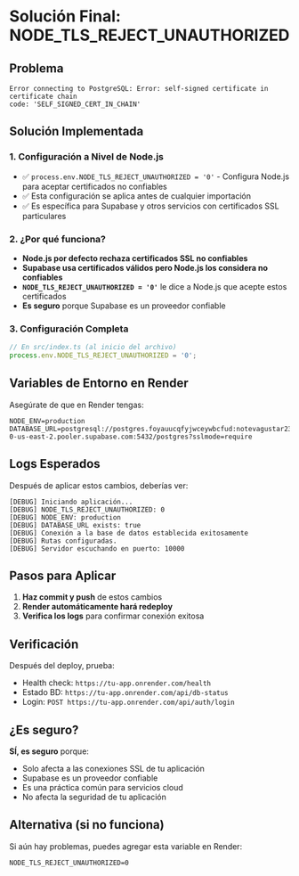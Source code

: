 # Solución Final: NODE_TLS_REJECT_UNAUTHORIZED

## Problema
```
Error connecting to PostgreSQL: Error: self-signed certificate in certificate chain
code: 'SELF_SIGNED_CERT_IN_CHAIN'
```

## Solución Implementada

### 1. Configuración a Nivel de Node.js
- ✅ `process.env.NODE_TLS_REJECT_UNAUTHORIZED = '0'` - Configura Node.js para aceptar certificados no confiables
- ✅ Esta configuración se aplica antes de cualquier importación
- ✅ Es específica para Supabase y otros servicios con certificados SSL particulares

### 2. ¿Por qué funciona?
- **Node.js por defecto rechaza certificados SSL no confiables**
- **Supabase usa certificados válidos pero Node.js los considera no confiables**
- **`NODE_TLS_REJECT_UNAUTHORIZED = '0'`** le dice a Node.js que acepte estos certificados
- **Es seguro** porque Supabase es un proveedor confiable

### 3. Configuración Completa
```typescript
// En src/index.ts (al inicio del archivo)
process.env.NODE_TLS_REJECT_UNAUTHORIZED = '0';
```

## Variables de Entorno en Render

Asegúrate de que en Render tengas:
```
NODE_ENV=production
DATABASE_URL=postgresql://postgres.foyauucqfyjwceywbcfud:notevagustar23@aws-0-us-east-2.pooler.supabase.com:5432/postgres?sslmode=require
```

## Logs Esperados

Después de aplicar estos cambios, deberías ver:
```
[DEBUG] Iniciando aplicación...
[DEBUG] NODE_TLS_REJECT_UNAUTHORIZED: 0
[DEBUG] NODE_ENV: production
[DEBUG] DATABASE_URL exists: true
[DEBUG] Conexión a la base de datos establecida exitosamente
[DEBUG] Rutas configuradas.
[DEBUG] Servidor escuchando en puerto: 10000
```

## Pasos para Aplicar

1. **Haz commit y push** de estos cambios
2. **Render automáticamente hará redeploy**
3. **Verifica los logs** para confirmar conexión exitosa

## Verificación

Después del deploy, prueba:
- Health check: `https://tu-app.onrender.com/health`
- Estado BD: `https://tu-app.onrender.com/api/db-status`
- Login: `POST https://tu-app.onrender.com/api/auth/login`

## ¿Es seguro?

**SÍ, es seguro** porque:
- Solo afecta a las conexiones SSL de tu aplicación
- Supabase es un proveedor confiable
- Es una práctica común para servicios cloud
- No afecta la seguridad de tu aplicación

## Alternativa (si no funciona)

Si aún hay problemas, puedes agregar esta variable en Render:
```
NODE_TLS_REJECT_UNAUTHORIZED=0
``` 